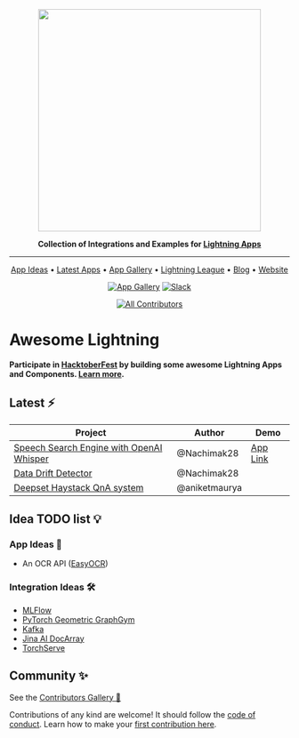 <div align="center">

<img src="https://pl-flash-data.s3.amazonaws.com/assets_lightning/docs/images/logos/lightning-ai.png" width="400px">

**Collection of Integrations and Examples for [Lightning Apps](https://lightning.ai/lightning-docs/)**

______________________________________________________________________

<p align="center">
  <a href="#idea-todo-list-">App Ideas</a> •
  <a href="##latest-%EF%B8%8F">Latest Apps</a> •
  <a href="https://lightning.ai/apps">App Gallery</a> •
  <a href="https://lightning.ai/pages/ambassador-program/">Lightning League</a> •
  <a href="https://lightning.ai/pages/blog/">Blog</a> •
  <a href="https://lightning.ai/">Website</a> 
  
</p>

[![App Gallery](https://bit.ly/3xTcccO)](https://lightning.ai/apps)
[![Slack](https://img.shields.io/badge/slack-chat-green.svg?logo=slack)](https://www.pytorchlightning.ai/community)
<!-- ALL-CONTRIBUTORS-BADGE:START - Do not remove or modify this section -->
[![All Contributors](https://img.shields.io/badge/all_contributors-1-orange.svg?style=flat-square)](./CONTRIBUTORS.md)
<!-- ALL-CONTRIBUTORS-BADGE:END -->

</div>

# Awesome Lightning

**Participate in [HacktoberFest](https://hacktoberfest.com/) by building some awesome Lightning Apps and Components. [Learn more](./docs/hacktoberfest-2022/index.md).**

## Latest ⚡️

| Project | Author | Demo |
| ------- | ------ | ----- |
|[Speech Search Engine with OpenAI Whisper](https://github.com/Nachimak28/LAI-voice-search-openai-whisper-demo) | @Nachimak28 | [App Link](https://01gdsrn3rf7qgev31g8gvea1gh.litng-ai-03.litng.ai/view/home) |
| [Data Drift Detector](https://lightning.ai/component/UX5swWI252-Data%20Drift%20Detector) | @Nachimak28 |
| [Deepset Haystack QnA system](./src/deepset/README.md) | @aniketmaurya |


## Idea TODO list 💡

### App Ideas 🚀
* An OCR API ([EasyOCR](https://github.com/JaidedAI/EasyOCR))


### Integration Ideas 🛠
* [MLFlow](https://mlflow.org/)
* [PyTorch Geometric GraphGym](https://pytorch-geometric.readthedocs.io/en/latest/notes/graphgym.html)
* [Kafka](https://github.com/aniketmaurya/lit-pubsub)
* [Jina AI DocArray](https://github.com/jina-ai/jina)
* [TorchServe](https://pytorch.org/serve/index.html)

## Community ✨

See the [Contributors Gallery 💜](./CONTRIBUTORS.md)

Contributions of any kind are welcome! It should follow the [code of conduct](./.github/CODE_OF_CONDUCT.md). Learn how to make your [first contribution here](https://devblog.pytorchlightning.ai/quick-contribution-guide-86d977171b3a).
